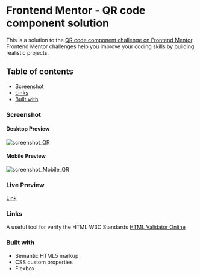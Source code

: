 # Frontend Mentor - QR code component solution

This is a solution to the [QR code component challenge on Frontend Mentor](https://www.frontendmentor.io/challenges/qr-code-component-iux_sIO_H). Frontend Mentor challenges help you improve your coding skills by building realistic projects. 

## Table of contents
  - [Screenshot](#screenshot)
  - [Links](#links)
  - [Built with](#built-with)

### Screenshot

#### Desktop Preview
![screenshot_QR](https://user-images.githubusercontent.com/127909706/228876348-baba4500-32c8-4892-801d-df2b268acdc2.jpg)

#### Mobile Preview
![screenshot_Mobile_QR](https://user-images.githubusercontent.com/127909706/228877227-799d2441-10a0-4af2-9eeb-9047f05cd873.jpg)

### Live Preview 

<div align='left'><a href="https://htmlpreview.github.io/?https://github.com/KZ-68/qr-code-component-main/blob/master/index.html"/>Link</a></div>

### Links

A useful tool for verify the HTML W3C Standards [HTML Validator Online](https://appdevtools.com/html-validator)

### Built with

- Semantic HTML5 markup
- CSS custom properties
- Flexbox


